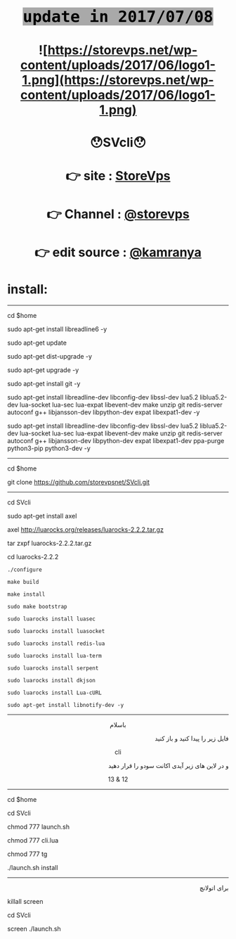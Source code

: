 <h1 align="center"><span style="font-family:times new roman,times,serif;"><span style="color:#000000;"><span style="font-size: 36px;"><samp><span style="background-color:#A9A9A9;">update in 2017/07/08</span></samp></span></span></span></h1>


# <p align="center">  <p align="center">![https://storevps.net/wp-content/uploads/2017/06/logo1-1.png](https://storevps.net/wp-content/uploads/2017/06/logo1-1.png)
# <p align="center">😯SVcli😯
# <p align="center">👉 site : [StoreVps](https://storevps.net/)
# <p align="center">👉 Channel : [@storevps](http://telegram.me/storevps)
# <p align="center">👉 edit source :  [@kamranya](http://telegram.me/kamranya)

# install:

---------------------------------------------------------

cd $home

sudo apt-get install libreadline6 -y

sudo apt-get update

sudo apt-get dist-upgrade -y

sudo apt-get upgrade -y

sudo apt-get install git -y

sudo apt-get install libreadline-dev libconfig-dev libssl-dev lua5.2 liblua5.2-dev lua-socket lua-sec lua-expat libevent-dev make unzip git redis-server autoconf g++ libjansson-dev libpython-dev expat libexpat1-dev -y

sudo apt-get install libreadline-dev libconfig-dev libssl-dev lua5.2 liblua5.2-dev lua-socket lua-sec lua-expat libevent-dev make unzip git redis-server autoconf g++ libjansson-dev libpython-dev expat libexpat1-dev ppa-purge python3-pip python3-dev -y

--------------------------------------------------------------------

cd $home

git clone https://github.com/storevpsnet/SVcli.git

----------------------------------------------------------------

cd SVcli

sudo apt-get install axel

axel http://luarocks.org/releases/luarocks-2.2.2.tar.gz

tar zxpf luarocks-2.2.2.tar.gz

cd luarocks-2.2.2

	./configure

	make build
	
	make install

	sudo make bootstrap

	sudo luarocks install luasec

	sudo luarocks install luasocket

	sudo luarocks install redis-lua

	sudo luarocks install lua-term

	sudo luarocks install serpent

	sudo luarocks install dkjson

	sudo luarocks install Lua-cURL

	sudo apt-get install libnotify-dev -y


--------------------------------------------------------------------

<p align="center">باسلام</p>
<p align="right"> فایل زیر را پیدا کنید و باز کنید</p>
<p align="center"> cli </p>
<p align="right">
 و در لاین های زیر آیدی اکانت سودو را قرار دهید
</p>
<p align="center"> 13 & 12 </p>

-------------------------------------------------------------------
cd $home

cd SVcli

chmod 777 launch.sh

chmod 777 cli.lua

chmod 777 tg

./launch.sh install


---------------------------------------------------------------------

<p align="right">
برای اتولانچ
</p>

killall screen

cd SVcli

screen ./launch.sh
